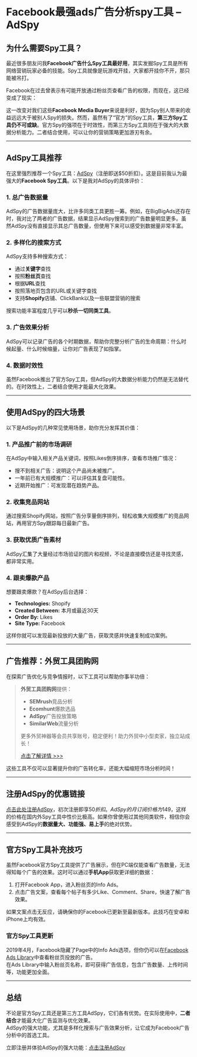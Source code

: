 # Facebook最强ads广告分析spy工具 – AdSpy

## 为什么需要Spy工具？

最近很多朋友问我**Facebook广告什么Spy工具最好用**，其实发掘Spy工具是所有网络营销玩家必备的技能。Spy工具就像是玩游戏开挂，大家都开挂你不开，那只能被吊打。

Facebook在过去曾表示有可能开放通过粉丝页查看广告的权限，而现在，这已经变成了现实：



这一改变对我们这些**Facebook Media Buyer**来说是利好，因为Spy别人带来的收益远远大于被别人Spy的损失。然而，虽然有了“官方”的Spy工具，**第三方Spy工具仍不可或缺**。官方Spy的强项在于时效性，而第三方Spy工具则在于强大的大数据分析能力。二者结合使用，可以让你的营销策略更加游刃有余。

---

## AdSpy工具推荐

在这里强烈推荐一个Spy工具：[AdSpy](https://adspy.com)（注册即送$50折扣）。这是目前我认为最强大的**Facebook Spy工具**。以下是我对AdSpy的具体评价：

### 1. 总广告数据量
AdSpy的广告数据量庞大，比许多同类工具更胜一筹。例如，在BigBigAds还存在时，我对比了两者的广告数据，结果显示AdSpy搜索到的广告数量明显更多。虽然AdSpy没有直接显示其总广告数量，但使用下来可以感受到数据量非常丰富。

### 2. 多样化的搜索方式
AdSpy支持多种搜索方式：
- 通过**关键字**查找
- 按照**粉丝页**查找
- 根据**URL**查找
- 按照落地页包含的URL或关键字查找
- 支持**Shopify**店铺、ClickBank以及一些联盟营销的搜索

搜索功能丰富程度几乎可以**秒杀一切同类工具**。


### 3. 广告效果分析
AdSpy可以记录广告的各个时期数据，帮助你完整分析广告的生命周期：什么时候起量、什么时候缩量，让你对广告表现了如指掌。


### 4. 数据时效性
虽然Facebook推出了官方Spy工具，但AdSpy的大数据分析能力仍然是无法替代的。在时效性上，二者结合使用才能最大化效果。

---

## 使用AdSpy的四大场景

以下是AdSpy的几种常见使用场景，助你充分发挥其价值：

### 1. 产品推广前的市场调研
在AdSpy中输入相关产品关键词，按照Likes倒序排序，查看市场推广情况：
- 搜不到相关广告：说明这个产品尚未被推广。
- 一年前已有大规模推广：可以评估其复盘可能性。
- 近期开始推广：可发现潜在趋势产品。

### 2. 收集竞品网站
通过搜索Shopify网站，按照广告分享量倒序排列，轻松收集大规模推广的竞品网站，再用官方Spy跟踪每日最新广告。

### 3. 获取优质广告素材
AdSpy汇集了大量经过市场验证的图片和视频，不论是直接模仿还是寻找灵感，都非常实用。

### 4. 跟卖爆款产品
想要跟卖爆款？在AdSpy后台选择：
- **Technologies:** Shopify
- **Created Between:** 本月或最近30天
- **Order By:** Likes
- **Site Type:** Facebook

这样你就可以发现最新投放的大量广告，获取灵感并快速复制成功案例。


---

## 广告推荐：外贸工具团购网

在探索广告优化与竞争情报时，以下工具可以帮助你事半功倍：

> **外贸工具团购网**提供：
> - **SEMrush**竞品分析
> - **Ecomhunt**爆款选品
> - **AdSpy**广告投放策略
> - **SimilarWeb**流量分析
>
> 更多外贸神器等会员共享账号，稳定便利！助力外贸中小型卖家，独立站成长！  
>
> [点击了解详情 >>>](https://bit.ly/waimao518)

这些工具不仅可以显著提升你的广告转化率，还能大幅缩短市场分析时间！

---

## 注册AdSpy的优惠链接

[点击此处注册AdSpy](https://adspy.com)，初次注册即享$50折扣。AdSpy的月订阅价格为$149，这样的价格在国内外Spy工具中性价比极高。如果你曾使用过其他同类软件，相信你会感受到AdSpy的**数据量大、功能强、易上手**的绝对优势。

---

## 官方Spy工具补充技巧

虽然Facebook官方Spy工具提供了广告展示，但在PC端仅能查看广告数量，无法得知每个广告的效果。这时可以通过**手机App**获取更详细的数据：
1. 打开Facebook App，进入粉丝页的Info Ads。
2. 点击广告文案，查看每个帖子有多少Like、Comment、Share，快速了解广告效果。

如果文案点击无反应，请确保你的Facebook已更新至最新版本。此技巧在安卓和iPhone上均有效。

### 官方Spy工具更新

2019年4月，Facebook隐藏了Page中的Info Ads选项，但你仍可以在[Facebook Ads Library](https://www.facebook.com/ads/library/)中查看粉丝页投放的广告。  
在Ads Library中输入粉丝页名称，即可获得广告信息，包含广告数量、上传时间等，功能更加全面。


---

## 总结

不论是官方Spy工具还是第三方工具AdSpy，它们各有优势。在实际使用中，**二者结合**才能最大化广告监测与优化效果。  
AdSpy的强大功能，尤其是多样化搜索与广告效果分析，让它成为Facebook广告分析中的首选工具。

立即注册并体验AdSpy的强大功能：[点击注册AdSpy](https://adspy.com)
